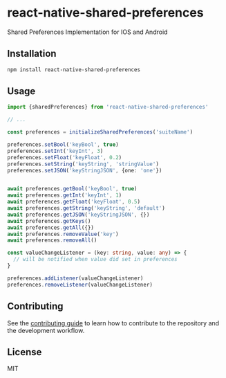 # react-native-shared-preferences

Shared Preferences Implementation for IOS and Android

## Installation

```sh
npm install react-native-shared-preferences
```

## Usage

```ts
import {sharedPreferences} from 'react-native-shared-preferences'

// ...

const preferences = initializeSharedPreferences('suiteName')

preferences.setBool('keyBool', true)
preferences.setInt('keyInt', 3)
preferences.setFloat('keyFloat', 0.2)
preferences.setString('keyString', 'stringValue')
preferences.setJSON('keyStringJSON', {one: 'one'})


await preferences.getBool('keyBool', true)
await preferences.getInt('keyInt', 1)
await preferences.getFloat('keyFloat', 0.5)
await preferences.getString('keyString', 'default')
await preferences.getJSON('keyStringJSON', {})
await preferences.getKeys()
await preferences.getAll({})
await preferences.removeValue('key')
await preferences.removeAll()

const valueChangeListener = (key: string, value: any) => {
  // will be notified when value did set in preferences
}

preferences.addListener(valueChangeListener)
preferences.removeListener(valueChangeListener)
```

## Contributing

See the [contributing guide](CONTRIBUTING.md) to learn how to contribute to the repository and the development workflow.

## License

MIT
